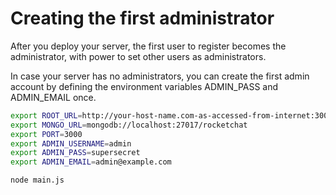 # Creating the first administrator

After you deploy your server, the first user to register becomes the administrator, with power to set other users as administrators.

In case your server has no administrators, you can create the first admin account by defining the environment variables ADMIN_PASS and ADMIN_EMAIL once.

```bash
export ROOT_URL=http://your-host-name.com-as-accessed-from-internet:3000/
export MONGO_URL=mongodb://localhost:27017/rocketchat
export PORT=3000
export ADMIN_USERNAME=admin
export ADMIN_PASS=supersecret
export ADMIN_EMAIL=admin@example.com

node main.js
```